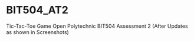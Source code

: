 # BIT504_AT2
Tic-Tac-Toe Game Open Polytechnic BIT504 Assessment 2 (After Updates as shown in Screenshots)
